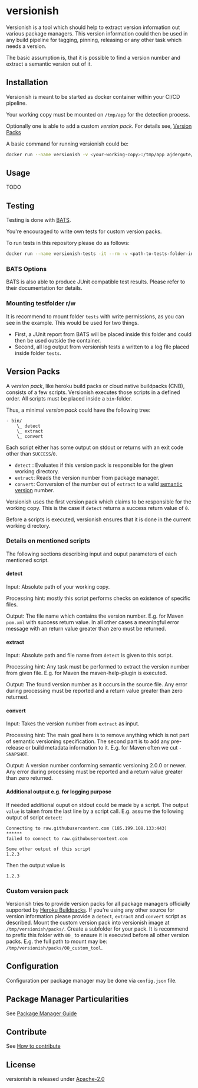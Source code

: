 # versionish

Versionish is a tool which should help to extract version information out various package managers.
This version information could then be used in any build pipeline for tagging, pinning, releasing or any other task which needs a version.


The basic assumption is, that it is possible to find a version number and extract a semantic version out of it.

## Installation

Versionish is meant to be started as docker container within your CI/CD pipeline.

Your working copy must be mounted on `/tmp/app` for the detection process.

Optionally one is able to add a custom *version pack*.
For details see, [Version Packs](#version-packs)

A basic command for running versionish could be:

```bash
docker run --name versionish -v <your-working-copy>:/tmp/app ajdergute/versionish:1.0.0
```

## Usage

TODO

## Testing

Testing is done with [BATS](https://github.com/bats-core/bats-core).

You're encouraged to write own tests for custom version packs.

To run tests in this repository please do as follows:

```bash
docker run --name versionish-tests -it --rm -v <path-to-tests-folder-in-this-repo>:/tests:rw ajdergute/versionish-tests:1.0.0 --formatter pretty --recursive .
```

### BATS Options

BATS is also able to produce JUnit compatible test results.
Please refer to their documentation for details.

### Mounting testfolder r/w

It is recommend to mount folder `tests` with write permissions, as you can see in the example.
This would be used for two things.

* First, a JUnit report from BATS will be placed inside this folder and could then be used outside the container.
* Second, all log output from versionish tests a written to a log file placed inside folder `tests`.

## Version Packs

A *version pack*, like heroku build packs or cloud native buildpacks (CNB), consists of a few scripts.
Versionish executes those scripts in a defined order.
All scripts must be placed inside a `bin`-folder.

Thus, a minimal *version pack* could have the following tree:

```
- bin/
    \_ detect
    \_ extract
    \_ convert
```

Each script either has some output on stdout or returns with an exit code other than `SUCCESS`/`0`.

* `detect` : Evaluates if this version pack is responsible for the given working directory.
* `extract`: Reads the version number from package manager.
* `convert`: Conversion of the number out of `extract` to a valid [semantic version](https://semver.org/spec/v2.0.0.html) number.

Versionish uses the first version pack which claims to be responsible for the working copy.
This is the case if `detect` returns a success return value of `0`.

Before a scripts is executed, versionish ensures that it is done in the current working directory.

### Details on mentioned scripts

The following sections describing input and ouput parameters of each mentioned script.

#### detect

Input: Absolute path of your working copy.

Processing hint: mostly this script performs checks on existence of specific files.

Output: The file name which contains the version number.
E.g. for Maven `pom.xml` with success return value.
In all other cases a meaningful error message with an return value greater than zero must be returned.

#### extract

Input: Absolute path and file name from `detect` is given to this script.

Processing hint: Any task must be performed to extract the version number from given file.
E.g. for Maven the maven-help-plugin is executed.

Output: The found version number as it occurs in the source file.
Any error during processing must be reported and a return value greater than zero returned.

#### convert

Input: Takes the version number from `extract` as input.

Processing hint: The main goal here is to remove anything which is not part of semantic versioning specification.
The second part is to add any pre-release or build metadata information to it.
E.g. for Maven often we cut `-SNAPSHOT`.

Output: A version number conforming semantic versioning 2.0.0 or newer.
Any error during processing must be reported and a return value greater than zero returned.


#### Additional output e.g. for logging purpose

If needed additional ouput on stdout could be made by a script.
The output `value` is taken from the last line by a script call.
E.g. assume the following output of script `detect`:

```
Connecting to raw.githubusercontent.com (185.199.108.133:443)
******
failed to connect to raw.githubusercontent.com

Some other output of this script
1.2.3
```
Then the output value is

```
1.2.3
```

### Custom version pack

Versionish tries to provide version packs for all package managers officially supported by
[Heroku Buildpacks](https://devcenter.heroku.com/articles/buildpacks#officially-supported-buildpacks).
If you're using any other source for version information please provide a `detect`, `extract` and `convert` script as described.
Mount the custom version pack into versionish image at `/tmp/versionish/packs/`.
Create a subfolder for your pack.
It is recommend to prefix this folder with `00_` to ensure it is executed before all other version packs.
E.g. the full path to mount may be: `/tmp/versionish/packs/00_custom_tool`.

## Configuration

Configuration per package manager may be done via `config.json` file.

## Package Manager Particularities

See [Package Manager Guide](docs/package-managers.md)

## Contribute

See [How to contribute](docs/contributing.md)

## License

versionish is released under [Apache-2.0](LICENSE)

